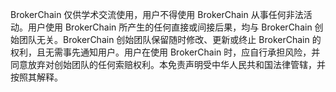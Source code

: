 BrokerChain 仅供学术交流使用，用户不得使用 BrokerChain 从事任何非法活动。用户使用 BrokerChain 所产生的任何直接或间接后果，均与 BrokerChain 创始团队无关。BrokerChain 创始团队保留随时修改、更新或终止 BrokerChain 的权利，且无需事先通知用户。用户在使用 BrokerChain 时，应自行承担风险，并同意放弃对创始团队的任何索赔权利。本免责声明受中华人民共和国法律管辖，并按照其解释。
